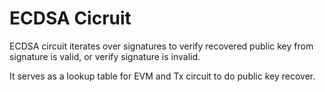 # ECDSA Cicruit

ECDSA circuit iterates over signatures to verify recovered public key from signature is valid, or verify signature is invalid.

It serves as a lookup table for EVM and Tx circuit to do public key recover.

